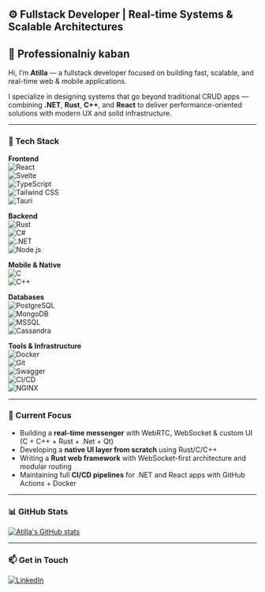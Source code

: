 ## ⚙️ Fullstack Developer | Real-time Systems & Scalable Architectures

## 🐗 Professionalniy kaban

Hi, I’m **Atilla** — a fullstack developer focused on building fast, scalable, and real-time web & mobile applications.

I specialize in designing systems that go beyond traditional CRUD apps — combining **.NET**, **Rust**, **C++**, and **React** to deliver performance-oriented solutions with modern UX and solid infrastructure.

---

### 🧠 Tech Stack

**Frontend**  
![React](https://img.shields.io/badge/-React-61DAFB?logo=react&logoColor=white)  
![Svelte](https://img.shields.io/badge/-Svelte-000000?logo=svelte&logoColor=orange)  
![TypeScript](https://img.shields.io/badge/-TypeScript-3178C6?logo=typescript&logoColor=white)  
![Tailwind CSS](https://img.shields.io/badge/-Tailwind_CSS-06B6D4?logo=tailwind-css&logoColor=white)  
![Tauri](https://img.shields.io/badge/-Tauri-FFC131?logo=tauri&logoColor=black)

**Backend**  
![Rust](https://img.shields.io/badge/-Rust-000000?logo=rust&logoColor=white)  
![C#](https://img.shields.io/badge/-C%23-239120?logo=c-sharp&logoColor=white)  
![.NET](https://img.shields.io/badge/-.NET-512BD4?logo=.net&logoColor=white)  
![Node.js](https://img.shields.io/badge/-Node.js-339933?logo=node.js&logoColor=white)

**Mobile & Native**  
![C](https://img.shields.io/badge/-C-00599C?logo=c&logoColor=white)  
![C++](https://img.shields.io/badge/-C++-00599C?logo=c%2b%2b&logoColor=white)

**Databases**  
![PostgreSQL](https://img.shields.io/badge/-PostgreSQL-4169E1?logo=postgresql&logoColor=white)  
![MongoDB](https://img.shields.io/badge/-MongoDB-47A248?logo=mongodb&logoColor=white)  
![MSSQL](https://img.shields.io/badge/-MSSQL-CC2927?logo=microsoft-sql-server&logoColor=white)  
![Cassandra](https://img.shields.io/badge/-Cassandra-1287B1?logo=apache-cassandra&logoColor=white)

**Tools & Infrastructure**  
![Docker](https://img.shields.io/badge/-Docker-2496ED?logo=docker&logoColor=white)  
![Git](https://img.shields.io/badge/-Git-F05032?logo=git&logoColor=white)  
![Swagger](https://img.shields.io/badge/-Swagger-85EA2D?logo=swagger&logoColor=black)  
![CI/CD](https://img.shields.io/badge/-CI%2FCD-0A0A0A?logo=githubactions&logoColor=white)  
![NGINX](https://img.shields.io/badge/-NGINX-009639?logo=nginx&logoColor=white)

---

### 🚧 Current Focus

- Building a **real-time messenger** with WebRTC, WebSocket & custom UI (C + C++ + Rust + .Net + Qt)  
- Developing a **native UI layer from scratch** using Rust/C/C++
- Writing a **Rust web framework** with WebSocket-first architecture and modular routing  
- Maintaining full **CI/CD pipelines** for .NET and React apps with GitHub Actions + Docker

---

### 📊 GitHub Stats

[![Atilla's GitHub stats](https://github-readme-stats.vercel.app/api?username=EddieVanHalen&count_private=true&show_icons=true&theme=tokyonight)](https://github.com/EddieVanHalen)

---

### 📫 Get in Touch

[![LinkedIn](https://img.shields.io/badge/-LinkedIn-0077B5?style=for-the-badge&logo=linkedin&logoColor=white)](https://www.linkedin.com/in/atilla-ismayil-b290b224b/)
